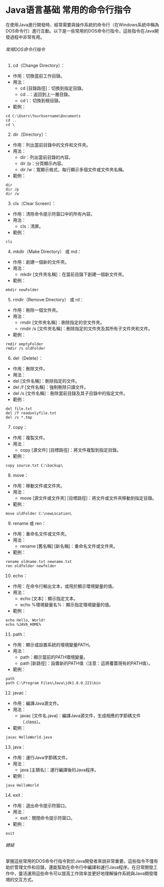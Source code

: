 # Java语言基础 常用的命令行指令
在使用Java進行開發時，經常需要與操作系統的命令行（在Windows系統中稱為DOS命令行）進行互動。以下是一些常用的DOS命令行指令，這些指令在Java開發過程中非常有用。
###### 常用DOS命令行指令
1. cd（Change Directory）：
- 作用：切換當前工作目錄。
- 用法：
    - cd [目錄路徑]：切換到指定目錄。
    - cd ..：返回到上一層目錄。
    - cd \：切換到根目錄。
- 範例：
```shell
cd C:\Users\YourUsername\Documents
cd ..
cd \
```
2. dir（Directory）：
- 作用：列出當前目錄中的文件和文件夾。
- 用法：
    - dir：列出當前目錄的內容。
    - dir /p：分頁顯示內容。
    - dir /w：寬顯示格式，每行顯示多個文件或文件夾名稱。
- 範例：
```shell
dir
dir /p
dir /w
```
3. cls（Clear Screen）：
- 作用：清除命令提示符窗口中的所有內容。
- 用法：
    - cls：清屏。
- 範例：
```shell
cls
```
4. mkdir（Make Directory） 或 md：
- 作用：創建一個新的文件夾。
- 用法：
    - mkdir [文件夾名稱]：在當前目錄下創建一個新文件夾。
- 範例：
```shell
mkdir newFolder
```
5. rmdir（Remove Directory） 或 rd：
- 作用：刪除一個文件夾。
- 用法：
    - rmdir [文件夾名稱]：刪除指定的空文件夾。
    - rmdir /s [文件夾名稱]：刪除指定的文件夾及其所有子文件夾和文件。
- 範例：
```shell
rmdir emptyFolder
rmdir /s oldFolder
```
6. del（Delete）：
- 作用：刪除文件。
- 用法：
 - del [文件名稱]：刪除指定的文件。
 - del /f [文件名稱]：強制刪除只讀文件。
 - del /s [文件名稱]：刪除當前目錄及其子目錄中的指定文件。
- 範例：
```shell 
del file.txt
del /f readonlyfile.txt
del /s *.tmp
```
7. copy：
- 作用：複製文件。
- 用法：
    - copy [源文件] [目標路徑]：將文件複製到指定目錄。
- 範例：
```shell 
copy source.txt C:\backup\
```
8. move：
- 作用：移動文件或文件夾。
- 用法：
    - move [源文件或文件夾] [目標路徑]：將文件或文件夾移動到指定目錄。
- 範例：
```shell
move oldFolder C:\newLocation\
```
9. rename 或 ren：
- 作用：重命名文件或文件夾。
- 用法：
    - rename [舊名稱] [新名稱]：重命名文件或文件夾。
- 範例：
```shell
rename oldname.txt newname.txt
ren oldfolder newfolder
```
10. echo：
- 作用：在命令行輸出文本，或用於顯示環境變量的值。
- 用法：
    - echo [文本]：顯示指定文本。
    - echo %環境變量名%：顯示指定環境變量的值。
- 範例：
```shell
echo Hello, World!
echo %JAVA_HOME%
```
11. path：
- 作用：顯示或設置系統的環境變量PATH。
- 用法：
    - path：顯示當前的PATH環境變量。
    - path [新路徑]：設置新的PATH值（注意：這將覆蓋現有的PATH值）。
- 範例：
```shell
path
path C:\Program Files\Java\jdk1.8.0_221\bin
```
12. javac：
- 作用：編譯Java源文件。
- 用法：
    - javac [文件名.java]：編譯Java源文件，生成相應的字節碼文件（.class）。
- 範例：
```shell
javac HelloWorld.java
```
13. java：
- 作用：運行Java字節碼文件。
- 用法：
    - java [主類名]：運行編譯後的Java程序。
- 範例：
```shell
java HelloWorld
```
14. exit：
- 作用：退出命令提示符窗口。
- 用法：
    - exit：關閉命令提示符窗口。
- 範例：
```shell
exit
```
###### 總結
掌握這些常用的DOS命令行指令對於Java開發者來說非常重要。這些指令不僅有助於管理文件和目錄，還能幫助在命令行中編譯和運行Java程序。在日常開發工作中，靈活運用這些命令可以提高工作效率並更好地理解操作系統與Java開發環境的交互方式。